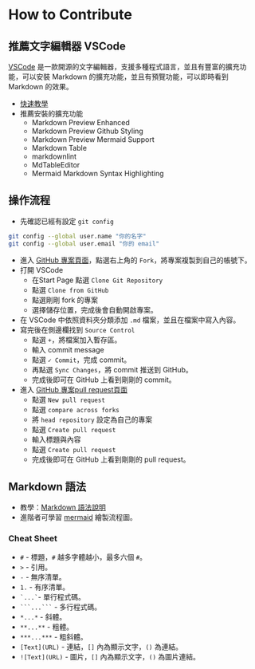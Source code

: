 # How to Contribute

## 推薦文字編輯器 VSCode

[VSCode](https://code.visualstudio.com/) 是一款開源的文字編輯器，支援多種程式語言，並且有豐富的擴充功能，可以安裝 Markdown 的擴充功能，並且有預覽功能，可以即時看到 Markdown 的效果。

- [快速教學](https://ithelp.ithome.com.tw/articles/10290897)
- 推薦安裝的擴充功能
  - Markdown Preview Enhanced
  - Markdown Preview Github Styling
  - Markdown Preview Mermaid Support
  - Markdown Table
  - markdownlint
  - MdTableEditor
  - Mermaid Markdown Syntax Highlighting

## 操作流程

- 先確認已經有設定 `git config`

```bash
git config --global user.name "你的名字"
git config --global user.email "你的 email"
```

- 進入 [GitHub 專案頁面](https://github.com/chenshenyi/AppWorksSchool_iOS_LectureNote)，點選右上角的 `Fork`，將專案複製到自己的帳號下。
- 打開 VSCode
  - 在Start Page 點選 `Clone Git Repository`
  - 點選 `Clone from GitHub`
  - 點選剛剛 fork 的專案
  - 選擇儲存位置，完成後會自動開啟專案。
- 在 VSCode 中依照資料夾分類添加 `.md` 檔案，並且在檔案中寫入內容。
- 寫完後在側邊欄找到 `Source Control`
  - 點選 `+`，將檔案加入暫存區。
  - 輸入 commit message
  - 點選 `✓ Commit`，完成 commit。
  - 再點選  `Sync Changes`，將 commit 推送到 GitHub。
  - 完成後即可在 GitHub 上看到剛剛的 commit。
- 進入 [GitHub 專案pull request頁面](https://github.com/chenshenyi/AppWorksSchool_iOS_LectureNote/pulls)
  - 點選 `New pull request`
  - 點選 `compare across forks`
  - 將 `head repository` 設定為自己的專案
  - 點選 `Create pull request`
  - 輸入標題與內容
  - 點選 `Create pull request`
  - 完成後即可在 GitHub 上看到剛剛的 pull request。

## Markdown 語法

- 教學：[Markdown 語法說明](https://markdown.tw/)
- 進階者可學習 [mermaid](https://mermaid.js.org/intro/) 繪製流程圖。

### Cheat Sheet

- `#` - 標題，`#` 越多字體越小，最多六個 `#`。
- `>` - 引用。
- `-` - 無序清單。
- `1.` - 有序清單。
- `` `...` ``-  單行程式碼。
- `` ```...``` `` - 多行程式碼。
- `*...*` - 斜體。
- `**...**` - 粗體。
- `***...***` - 粗斜體。
- `[Text](URL)` - 連結，`[]` 內為顯示文字，`()` 為連結。
- `![Text](URL)` - 圖片，`[]` 內為顯示文字，`()` 為圖片連結。
